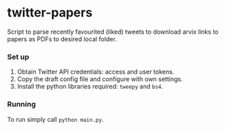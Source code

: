 # twitter-papers
Script to parse recently favourited (liked) tweets to download arvix links to papers as PDFs to desired local folder.

### Set up
1. Obtain Twitter API credentials: access and user tokens. 
2. Copy the draft config file and configure with own settings.
3. Install the python libraries required: `tweepy` and `bs4`.

### Running

To run simply call `python main.py`.